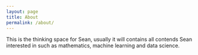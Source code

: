 ```yaml
---
layout: page
title: About
permalink: /about/
---
```


This is the thinking space for Sean, usually it will contains all contends Sean interested in such as mathematics, machine learning and data science.
